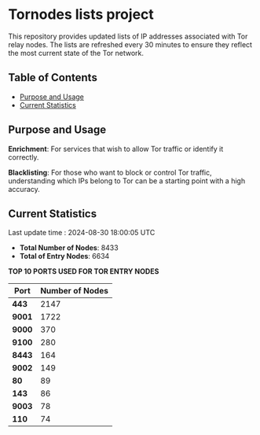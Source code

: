 # Tornodes lists project

This repository provides updated lists of IP addresses associated with Tor relay nodes. The lists are refreshed every 30 minutes to ensure they reflect the most current state of the Tor network.

## Table of Contents

- [Purpose and Usage](#purpose-and-usage)
- [Current Statistics](#current-statistics)


## Purpose and Usage

**Enrichment**: For services that wish to allow Tor traffic or identify it correctly.

**Blacklisting**: For those who want to block or control Tor traffic, understanding which IPs belong to Tor can be a starting point with a high accuracy.

## Current Statistics

Last update time : 2024-08-30 18:00:05 UTC

- **Total Number of Nodes**: 8433
- **Total of Entry Nodes**: 6634

**TOP 10 PORTS USED FOR TOR ENTRY NODES**

| **Port** | **Number of Nodes** |
|------|-----------------|
| **443**   | 2147  |
| **9001**   | 1722  |
| **9000**   | 370  |
| **9100**   | 280  |
| **8443**   | 164  |
| **9002**   | 149  |
| **80**   | 89  |
| **143**   | 86  |
| **9003**   | 78  |
| **110**   | 74  |

